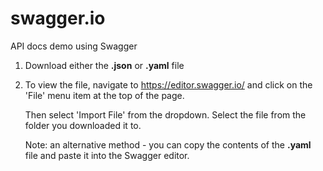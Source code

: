 # swagger.io
API docs demo using Swagger

1. Download either the **.json** or **.yaml** file

2. To view the file, navigate to https://editor.swagger.io/ and click on the 'File' menu item at the top of the page.
 
   Then select 'Import File' from the dropdown. Select the file from the folder you downloaded it to. 

   Note: an alternative method - you can copy the contents of the **.yaml** file and paste it into the Swagger editor.
